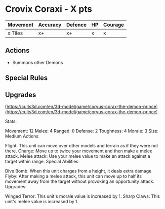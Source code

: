 # Crovix Coraxi  - X pts

|Movement | Accuracy | Defence | HP | Courage |
| ------ | ------ | ------ | ------ | ------ |
| x Tiles | x+ | x+ | x | x |

## Actions
- Summons other Demons

## Special Rules

## Upgrades

[https://cults3d.com/en/3d-model/game/corvus-corax-the-demon-prince](https://cults3d.com/en/3d-model/game/corvus-corax-the-demon-prince)


Stats:

Movement: 12
Melee: 4
Ranged: 0
Defense: 2
Toughness: 4
Morale: 3
Size: Medium
Actions:

Flight: This unit can move over other models and terrain as if they were not there.
Charge: Move up to twice your movement and then make a melee attack.
Melee attack: Use your melee value to make an attack against a target within range.
Special Abilities:

Dive Bomb: When this unit charges from a height, it deals extra damage.
Flyby: After making a melee attack, this unit can move up to half its movement away from the target without provoking an opportunity attack.
Upgrades:

Winged Terror: This unit's morale value is increased by 1.
Sharp Claws: This unit's melee value is increased by 1.
